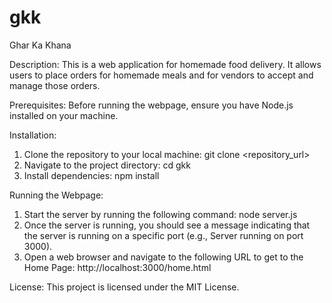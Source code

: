 # gkk
Ghar Ka Khana

Description: This is a web application for homemade food delivery. It allows users to place orders for homemade meals and for vendors to accept and manage those orders.

Prerequisites: Before running the webpage, ensure you have Node.js installed on your machine.

Installation:
1. Clone the repository to your local machine:
    git clone <repository_url>
2. Navigate to the project directory:
    cd gkk
3. Install dependencies:
    npm install

Running the Webpage:
1. Start the server by running the following command:
    node server.js
2. Once the server is running, you should see a message indicating that the server is running on a specific port (e.g., Server running on port 3000).
3. Open a web browser and navigate to the following URL to get to the Home Page:
    http://localhost:3000/home.html

License:
This project is licensed under the MIT License.

